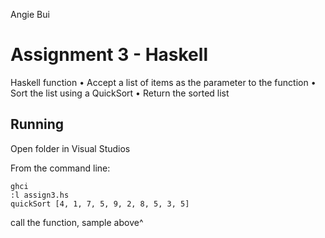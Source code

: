 Angie Bui 
# Assignment 3 - Haskell

Haskell function
• Accept a list of items as the parameter to the function
• Sort the list using a QuickSort
• Return the sorted list

## Running
Open folder in Visual Studios

From the command line:

```
ghci
:l assign3.hs
quickSort [4, 1, 7, 5, 9, 2, 8, 5, 3, 5] 
```
call the function, sample above^